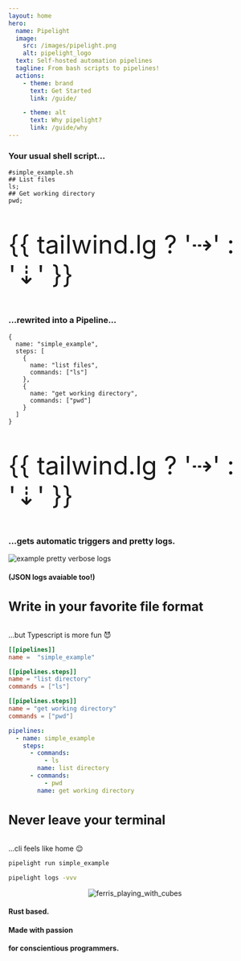 ```yaml
---
layout: home
hero:
  name: Pipelight
  image:
    src: /images/pipelight.png
    alt: pipelight_logo
  text: Self-hosted automation pipelines
  tagline: From bash scripts to pipelines!
  actions:
    - theme: brand
      text: Get Started
      link: /guide/

    - theme: alt
      text: Why pipelight?
      link: /guide/why
---
```


<script setup>
import ".vitepress/theme/custom.css"
import Example from '.vitepress/theme/components/Example.vue';
import Sheet from '.vitepress/theme/components/Sheet.vue';
import { breakpointsTailwind, useBreakpoints } from "@vueuse/core";
import { ref } from "vue";
const breakpoints = useBreakpoints(breakpointsTailwind);
const tailwind = ref({
  xs: breakpoints.smaller("sm"),
  sm: breakpoints.greaterOrEqual("sm"),
  md: breakpoints.greaterOrEqual("md"),
  lg: breakpoints.greaterOrEqual("lg")
});
</script>
<style lang="postcss" scoped>
.xl {
  font-size: 50px;
}
.lg {
  font-size: 25px;
  @apply px-6 py-1;
  @apply text-center;
}
.space {
  @apply py-10;
}
</style>

<Sheet>

<Example>
<h3> 
Your usual shell script...
</h3>

```sh{3,5}
#simple_example.sh
## List files
ls;
## Get working directory
pwd;

```

</Example>

<p class="xl">{{ tailwind.lg ? '⇢' : '⇣' }}</p>

<Example>
<h3> 
...rewrited into a Pipeline...
</h3>

```ts{6,10}
{
  name: "simple_example",
  steps: [
    {
      name: "list files",
      commands: ["ls"]
    },
    {
      name: "get working directory",
      commands: ["pwd"]
    }
  ]
}
```

</Example>

<p class="xl">{{ tailwind.lg ? '⇢' : '⇣' }}</p>

<Example>
<h3>
...gets automatic triggers and pretty logs.
</h3>

<img class="sexy" src="/images/example_log_level_4.png" alt="example pretty verbose logs">

<h4>
(JSON logs avaiable too!)
</h4>

</Example>
</Sheet>

<Sheet>
<Example>
<h4 class="lg"> 
Write in your favorite
file format
</h4>
<p> 
...but Typescript is more fun 😈
</p>
</Example>

<Example>

```toml
[[pipelines]]
name =  "simple_example"

[[pipelines.steps]]
name = "list directory"
commands = ["ls"]

[[pipelines.steps]]
name = "get working directory"
commands = ["pwd"]
```

</Example>

<Example>

```yml
pipelines:
  - name: simple_example
    steps:
      - commands:
          - ls
        name: list directory
      - commands:
          - pwd
        name: get working directory
```

</Example>
</Sheet>

<Sheet>
<Example>
<h4 class="lg"> 
Never leave your terminal
</h4>
<p>
...cli feels like home 😌
</p>
</Example>
<Example>

```sh
pipelight run simple_example
```

```sh
pipelight logs -vvv
```

</Example>
</Sheet>

<Sheet>
<Example>
<p align="center">
  <img src="/images/ferris_playing_pipelight.png" alt="ferris_playing_with_cubes" class="sm">
</p>
</Example>
<Example>
<h4> 
Rust based.
</h4>
<h4> 
Made with passion
</h4>
<h4> 
for conscientious programmers.
</h4>
</Example>
</Sheet>
